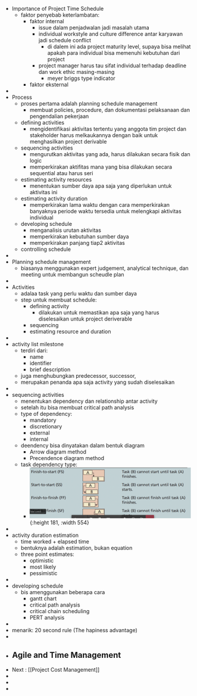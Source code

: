 - Importance of Project Time Schedule
	- faktor penyebab keterlambatan:
		- faktor internal
			- issue dalam penjadwalan jadi masalah utama
			- individual workstyle and culture difference antar karyawan jadi schedule conflict
				- di dalem ini ada project maturity level, supaya bisa melihat apakah para individual bisa memenuhi kebutuhan dari project
			- project manager harus tau sifat individual terhadap deadline dan work ethic masing-masing
				- meyer briggs type indicator
		- faktor eksternal
-
- Process
	- proses pertama adalah planning schedule management
		- membuat policies, procedure, dan dokumentasi pelaksanaan dan pengendalian pekerjaan
	- defining activities
		- mengidentifikasi aktivitas tertentu yang anggota tim project dan stakeholder harus melkaukannya dengan baik untuk menghasilkan project derivable
	- sequencing activities
		- mengurutkan aktivitas yang ada, harus dilakukan secara fisik dan logic
		- memperkirakan aktifitas mana yang bisa dilakukan secara sequential atau harus seri
	- estimating activity resources
		- menentukan sumber daya apa saja yang diperlukan untuk aktivitas ini
	- estimating activity duration
		- memperkirakan lama waktu dengan cara memperkirakan banyaknya periode waktu tersedia untuk melengkapi aktivitas individual
	- developing schedule
		- menganalisis urutan aktivitas
		- memperkirakan kebutuhan sumber daya
		- memperkirakan panjang tiap2 aktivitas
	- controlling schedule
-
- Planning schedule management
	- biasanya menggunakan expert judgement, analytical technique, dan meeting untuk membangun scheudle plan
-
- Activities
	- adalaa task yang perlu waktu dan sumber daya
	- step untuk membuat schedule:
		- defining activity
			- dilakukan untuk memastikan apa saja yang harus diselesaikan untuk  project deriverable
		- sequencing
		- estimating resource and duration
-
- activity list milestone
	- terdiri dari:
		- name
		- identifier
		- brief description
	- juga menghubungkan predecessor, successor,
	- merupakan penanda apa saja activity yang sudah diselesaikan
-
- sequencing activities
	- menentukan dependency dan relationship antar activity
	- setelah itu bisa membuat critical path analysis
	- type of dependency:
		- mandatory
		- discretionary
		- external
		- internal
	- deendency bisa dinyatakan dalam bentuk diagram
		- Arrow diagram method
		- Precendence diagram method
	- task dependency type:
		- ![image.png](../assets/image_1648515067796_0.png){:height 181, :width 554}
-
- activity duration estimation
	- time worked + elapsed time
	- bentuknya adalah estimation, bukan equation
	- three point estimates:
		- optimistic
		- most likely
		- pessimistic
-
- developing schedule
	- bis amenggunakan beberapa cara
		- gantt chart
		- critical path analysis
		- critical chain scheduling
		- PERT analysis
-
- menarik: 20 second rule (The hapiness advantage)
-
- Agile and Time Management
	-
- Next : [[Project Cost Management]]
-
-
-
